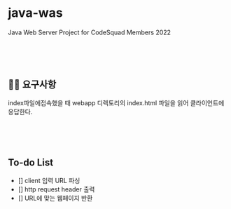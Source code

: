 # java-was
Java Web Server Project for CodeSquad Members 2022

<br/><br/><br/>


## ✍🏻 요구사항

index파일에접속했을 때 webapp 디렉토리의 index.html 파일을 읽어 클라이언트에 응답한다.


<br/><br/><br/>

## To-do List

- [] client 입력 URL 파싱
- [] http request header 출력
- [] URL에 맞는 웹페이지 반환


